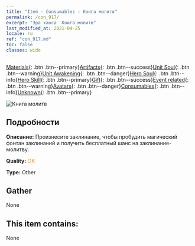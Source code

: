 ```yaml
---
title: "Item - Consumables - Книга молитв"
permalink: /con_917/
excerpt: "Эра хаоса  Книга молитв"
last_modified_at: 2021-04-25
locale: ru
ref: "con_917.md"
toc: false
classes: wide
---
```

 [Materials](/ItemsRU/){: .btn .btn--primary}[Artifacts](/ItemsRU/Artifacts/){: .btn .btn--success}[Unit Soul](/ItemsRU/UnitSoul/){: .btn .btn--warning}[Unit Awakening](/ItemsRU/UnitAwakening/){: .btn .btn--danger}[Hero Soul](/ItemsRU/HeroSoul/){: .btn .btn--info}[Hero Skill](/ItemsRU/HeroSkill/){: .btn .btn--primary}[Gift](/ItemsRU/Gift/){: .btn .btn--success}[Event related](/ItemsRU/Events/){: .btn .btn--warning}[Avatars](/ItemsRU/Avatars/){: .btn .btn--danger}[Consumables](/ItemsRU/Consumables/){: .btn .btn--info}[Unknown](/ItemsRU/Unknown/){: .btn .btn--primary}

 ![Книга молитв](/images/t/i_40005.png)

## Подробности
 **Описание:** Произнесите заклинание, чтобы пробудить магический фонтан заклинаний и получить бесплатный шанс на заклинание-молитву.

 **Quality:** <span style="color: #FF8C00">OK</span>

 **Type:** Other

## Gather

  None

## This item contains:

  None

